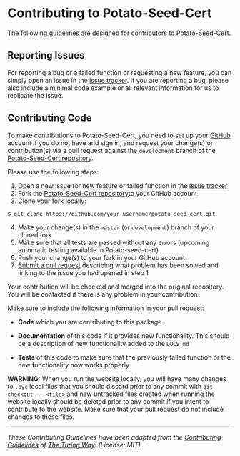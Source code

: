 # Contributing to Potato-Seed-Cert
The following guidelines are designed for contributors to Potato-Seed-Cert. 

## Reporting Issues

For reporting a bug or a failed function or requesting a new feature, you can simply open an issue in the [issue tracker](https://github.com/solislemuslab/potato-seed-cert/issues). If you are reporting a bug, please also include a minimal code example or all relevant information for us to replicate the issue.

## Contributing Code

To make contributions to Potato-Seed-Cert, you need to set up your [GitHub](https://github.com) 
account if you do not have and sign in, and request your change(s) or contribution(s) via 
a pull request against the ``development``
branch of the [Potato-Seed-Cert repository](https://github.com/solislemuslab/potato-seed-cert). 

Please use the following steps:

1. Open a new issue for new feature or failed function in the [Issue tracker](https://github.com/solislemuslab/potato-seed-cert/issues)
2. Fork the [Potato-Seed-Cert repository](https://github.com/solislemuslab/potato-seed-cert)to your GitHub account
3. Clone your fork locally:
```
$ git clone https://github.com/your-username/potato-seed-cert.git
```   
4. Make your change(s) in the `master` (or `development`) branch of your cloned fork
5. Make sure that all tests are passed without any errors (upcoming automatic testing available in Potato-seed-cert)
6. Push your change(s) to your fork in your GitHub account
7. [Submit a pull request](https://github.com/solislemuslab/potato-seed-cert/pulls) describing what problem has been solved and linking to the issue you had opened in step 1

Your contribution will be checked and merged into the original repository. You will be contacted if there is any problem in your contribution

Make sure to include the following information in your pull request:

* **Code** which you are contributing to this package

* **Documentation** of this code if it provides new functionality. This should be a
  description of new functionality added to the `DOCS.md`

- **Tests** of this code to make sure that the previously failed function or the new functionality now works properly


**WARNING:** When you run the website locally, you will have many changes to `.pyc` local files that you should discard prior to any commit with `git checkout -- <file>` and new untracked files created when running the website locally should be deleted prior to any commit if you intent to contribute to the website. Make sure that your pull request do not include changes to these files.

---

_These Contributing Guidelines have been adapted from the [Contributing Guidelines](https://github.com/atomneb/AtomNeb-py/blob/master/CONTRIBUTING.md) of [The Turing Way](https://github.com/atomneb/AtomNeb-py)! (License: MIT)_